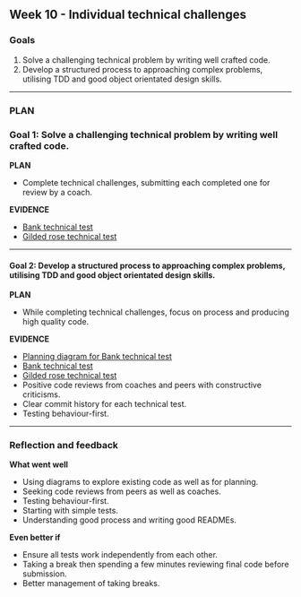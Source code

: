 ## Week 10 - Individual technical challenges

### Goals

1. Solve a challenging technical problem by writing well crafted code.
2. Develop a structured process to approaching complex problems, utilising TDD and good object orientated design skills.


---

### **PLAN**

### Goal 1: Solve a challenging technical problem by writing well crafted code.
**PLAN**  
- Complete technical challenges, submitting each completed one for review by a coach.  

**EVIDENCE**  
- [Bank technical test](https://github.com/AUTOMCAS/bank_tech_test)
- [Gilded rose technical test](https://github.com/AUTOMCAS/gilded_rose_tech_test)
--------------------------


#### Goal 2: Develop a structured process to approaching complex problems, utilising TDD and good object orientated design skills.
**PLAN**
- While completing technical challenges, focus on process and producing high quality code. 

**EVIDENCE**
- [Planning diagram for Bank technical test](https://raw.githubusercontent.com/AUTOMCAS/bank_tech_test/main/diagram.png)
- [Bank technical test](https://github.com/AUTOMCAS/bank_tech_test)
- [Gilded rose technical test](https://github.com/AUTOMCAS/gilded_rose_tech_test)
- Positive code reviews from coaches and peers with constructive criticisms. 
- Clear commit history for each technical test.
- Testing behaviour-first.
--------------------------


### Reflection and feedback

**What went well**  
- Using diagrams to explore existing code as well as for planning.
- Seeking code reviews from peers  as well as coaches.
- Testing behaviour-first.
- Starting with simple tests.
- Understanding good process and writing good READMEs.


**Even better if**
- Ensure all tests work independently from each other.
- Taking a break then spending a few minutes reviewing final code before submission.
- Better management of taking breaks.
